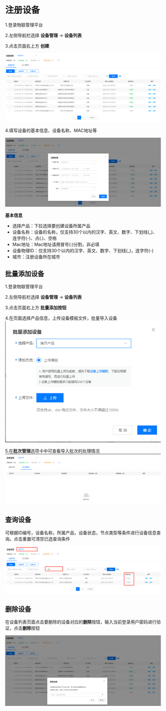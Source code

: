 # 注册设备

1.登录物联管理平台

2.左侧导航栏选择 **设备管理** -> **设备列表**

3.点击页面右上方 **创建**

![管理设备](../../../../../image/IoT/IoT-Estate/Device-Manager/Manage-Device.png)

4.填写设备的基本信息、设备名称、MAC地址等

![注册设备](../../../../../image/IoT/IoT-Estate/Device-Manager/Create-Device.png)

**基本信息**
- 选择产品：下拉选择要创建设备所属产品
- 设备名称：设备的名称，仅支持30个以内的汉字、英文、数字、下划线(_)、连字符(-)、点(.)、空格
- Mac地址：Mac地址请用冒号(:)分割，非必填
- 设备物理ID：仅支持30个以内的汉字、英文、数字、下划线(_)，连字符(-)
- 城市：注册设备所在城市

## 批量添加设备
1.登录物联管理平台

2.左侧导航栏选择 **设备管理** -> **设备列表**

3.点击页面右上方 **批量添加按钮**

4.在页面选择产品信息，上传设备模板文件，批量导入设备
![批量添加](../../../../../image/IoT/IoT-Estate/Device-Manager/Batch-Import.png)

5.在**批次管理**选项卡中可查看导入批次的处理情况
![查看批次](../../../../../image/IoT/IoT-Estate/Device-Manager/Batch-View.png)

 ## 查询设备

可根据ID编号，设备名称，所属产品，设备状态，节点类型等条件进行设备信息查询。点击重置可清空已选查询条件

![查询设备](../../../../../image/IoT/IoT-Estate/Device-Manager/Query-Device.png)


 ## 删除设备

在设备列表页面点击要删除的设备对应的**删除**按钮，输入当前登录用户密码进行验证，点击**删除**按钮

![删除设备](../../../../../image/IoT/IoT-Estate/Device-Manager/Delete-Device.png)